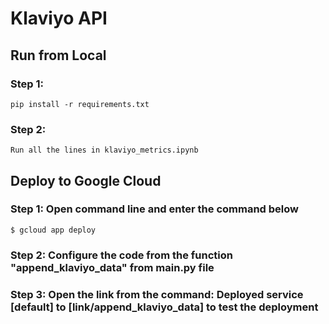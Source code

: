 # Klaviyo API

## Run from Local

### Step 1:
`pip install -r requirements.txt`

### Step 2:
`Run all the lines in klaviyo_metrics.ipynb`

## Deploy to Google Cloud

### Step 1: Open command line and enter the command below
`$ gcloud app deploy`

### Step 2: Configure the code from the function "append_klaviyo_data" from main.py file

### Step 3: Open the link from the command: Deployed service [default] to [link/append_klaviyo_data] to test the deployment
